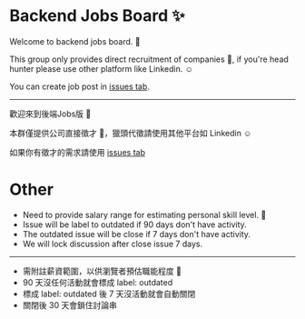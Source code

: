 # Backend Jobs Board ✨
Welcome to backend jobs board. 🤗

This group only provides direct recruitment of companies 👀, if you're head hunter please use other platform like Linkedin. ☺️

You can create job post in [issues tab](https://github.com/b2etw/jobs/issues).

- - -

歡迎來到後端Jobs版 🤗

本群僅提供公司直接徵才 👀，獵頭代徵請使用其他平台如 Linkedin ☺️

如果你有徵才的需求請使用 [issues tab](https://github.com/b2etw/jobs/issues)

# Other
* Need to provide salary range for estimating personal skill level. 💪
* Issue will be label to outdated if 90 days don't have activity.
* The outdated issue will be close if 7 days don't have activity.
* We will lock discussion after close issue 7 days.
- - -
* 需附註薪資範圍，以供瀏覽者預估職能程度 💪
* 90 天沒任何活動就會標成 label: outdated
* 標成 label: outdated 後 7 天沒活動就會自動關閉
* 關閉後 30 天會鎖住討論串
